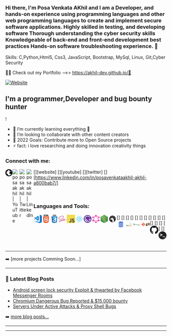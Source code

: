 ### Hi there, I'm Posa Venkata AKhil and I am a  Developer, and hands-on experience using programming languages and other web programming languages to create and implement secure software applications. Highly skilled in  testing, and developing software Thorough understanding the cyber security skills  Knowledgeable of back-end and front-end development best practices Hands-on software troubleshooting experience. 👋

Skills: C,Python,Html5, Css3, JavaScript, Bootstrap, MySql, Linux, Git,Cyber Security

 👨‍💻 Check out my Portfolio -->> https://akhil-dev.github.io/👋

[![ Website](https://img.shields.io/website?label=https://medium.com/@posavenkataakhil123&style=for-the-badge&url=https://medium.com/@posavenkataakhil123)](https://medium.com/@posavenkataakhil123)


## I'm a programmer,Developer and bug bounty hunter
!
- 🌱 I’m currently learning everything 🤣
- 👯 I’m looking to collaborate with other content creators
- 🥅 2022 Goals: Contribute more to Open Source projects
- ⚡ fact: i love researching and doing innovation creativity things

### Connect with me:

[<img align="left" alt="posaakhil" width="22px" src="https://raw.githubusercontent.com/iconic/open-iconic/master/svg/globe.svg" />][website]
[<img align="left" alt="posaakhil | YouTube" width="22px" src="https://cdn.jsdelivr.net/npm/simple-icons@v3/icons/youtube.svg" />][youtube]
[<img align="left" alt="posaakhil | Twitter" width="22px" src="https://cdn.jsdelivr.net/npm/simple-icons@v3/icons/twitter.svg" />][twitter]
[<img align="left" alt="posaakhil | LinkedIn" width="22px" src="https://cdn.jsdelivr.net/npm/simple-icons@v3/icons/linkedin.svg" />][https://www.linkedin.com/in/posavenkataakhil-akhil-a800bab7/]


<br />


### Languages and Tools:

[<img align="left" alt="Visual Studio Code" width="26px" src="https://raw.githubusercontent.com/github/explore/80688e429a7d4ef2fca1e82350fe8e3517d3494d/topics/visual-studio-code/visual-studio-code.png" />]
[<img align="left" alt="HTML5" width="26px" src="https://raw.githubusercontent.com/github/explore/80688e429a7d4ef2fca1e82350fe8e3517d3494d/topics/html/html.png" />]
[<img align="left" alt="CSS3" width="26px" src="https://raw.githubusercontent.com/github/explore/80688e429a7d4ef2fca1e82350fe8e3517d3494d/topics/css/css.png" />]
[<img align="left" alt="Sass" width="26px" src="https://raw.githubusercontent.com/github/explore/80688e429a7d4ef2fca1e82350fe8e3517d3494d/topics/sass/sass.png" />]
[<img align="left" alt="Javascript" width="26px" src="https://raw.githubusercontent.com/github/explore/80688e429a7d4ef2fca1e82350fe8e3517d3494d/topics/javascript/javascript.png" />]
[<img align="left" alt="React" width="26px" src="https://raw.githubusercontent.com/github/explore/80688e429a7d4ef2fca1e82350fe8e3517d3494d/topics/react/react.png" />]
[<img align="left" alt="Gatsby" width="26px" src="https://raw.githubusercontent.com/github/explore/e94815998e4e0713912fed477a1f346ec04c3da2/topics/gatsby/gatsby.png" />]
[<img align="left" alt="GraphQL" width="26px" src="https://raw.githubusercontent.com/github/explore/80688e429a7d4ef2fca1e82350fe8e3517d3494d/topics/graphql/graphql.png" />]
[<img align="left" alt="Node.js" width="26px" src="https://raw.githubusercontent.com/github/explore/80688e429a7d4ef2fca1e82350fe8e3517d3494d/topics/nodejs/nodejs.png" />]
[<img align="left" alt="Deno" width="26px" src="https://raw.githubusercontent.com/github/explore/361e2821e2dea67711cde99c9c40ed357061cf27/topics/deno/deno.png" />]
[<img align="left" alt="SQL" width="26px" src="https://raw.githubusercontent.com/github/explore/80688e429a7d4ef2fca1e82350fe8e3517d3494d/topics/sql/sql.png" />]
[<img align="left" alt="MySQL" width="26px" src="https://raw.githubusercontent.com/github/explore/80688e429a7d4ef2fca1e82350fe8e3517d3494d/topics/mysql/mysql.png" />]
[<img align="left" alt="MongoDB" width="26px" src="https://raw.githubusercontent.com/github/explore/80688e429a7d4ef2fca1e82350fe8e3517d3494d/topics/mongodb/mongodb.png" />]
[<img align="left" alt="Git" width="26px" src="https://raw.githubusercontent.com/github/explore/80688e429a7d4ef2fca1e82350fe8e3517d3494d/topics/git/git.png" />]
[<img align="left" alt="GitHub" width="26px" src="https://raw.githubusercontent.com/github/explore/78df643247d429f6cc873026c0622819ad797942/topics/github/github.png" />]
[<img align="left" alt="Terminal" width="26px" src="https://raw.githubusercontent.com/github/explore/80688e429a7d4ef2fca1e82350fe8e3517d3494d/topics/terminal/terminal.png" />]

<br />
<br />

---
➡️ [more projects Comming Soon...]

---

### 📕 Latest Blog Posts

<!-- BLOG-POST-LIST:START -->
- [Android screen lock security Exploit & thwarted by Facebook Messenger Rooms](https://medium.com/@posavenkataakhil123/android-screen-lock-security-exploit-thwarted-by-facebook-messenger-rooms-a23b286a2b41)
- [Chromium Dangerous Bug Reported & $15,000 bounty](https://medium.com/@posavenkataakhil123/chromium-dangerous-bug-reported-15-000-bounty-ef62d987f479)
- [Servers Under Active Attacks & Proxy Shell Bugs](https://medium.com/@posavenkataakhil123/servers-under-active-attacks-proxy-shell-bugs-148f238deffe)

<!-- BLOG-POST-LIST:END -->

➡️ [more blog posts...](https://medium.com/@posavenkataakhil123)

---------------------------------------------------------------------------------------------------------------------------------------------------
----------------------------------------------------------------------------------------------------------------------------------------------------


